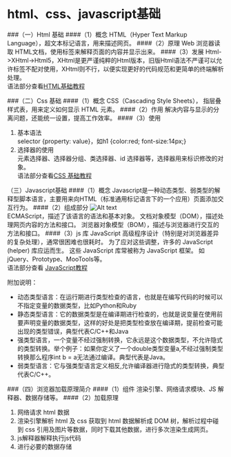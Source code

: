 html、css、javascript基础
===

###（一）Html 基础
####（1）概念
HTML（Hyper Text Markup Language），超文本标记语言，用来描述网页。
####（2）原理
Web 浏览器读取 HTML文档，使用标签来解释页面的内容并显示出来。
####（3）发展
Html->XHtml->Html5，XHtml是更严谨纯粹的Html版本，旧版Html语法不严谨可以允许标签不配对使用，XHtml则不行，以便实现更好的代码规范和更简单的终端解析处理。  
语法部分查看[HTML基础教程](http://www.w3school.com.cn/html/index.asp)

###（二）Css 基础
####（1）概念
CSS（Cascading Style Sheets）， 指层叠样式表，用来定义如何显示 HTML 元素。
####（2）作用
解决内容与显示的分离问题，还能统一设置，提高工作效率。
####（3）使用
1. 基本语法  
selector {property: value}，如h1 {color:red; font-size:14px;}
2. 选择器的使用  
元素选择器、选择器分组、类选择器、id 选择器等，选择器用来标识修改的对象。  
语法部分查看[CSS 基础教程](http://www.w3school.com.cn/css/index.asp)

（三）Javascript基础
####（1）概念
Javascript是一种动态类型、弱类型的解释型脚本语言，主要用来向HTML（标准通用标记语言下的一个应用）页面添加交互行为。
####（2）组成部分
![Alt text](https://github.com/wangpeifeng669/DevelopStudy/blob/master/H5/pic/js%E7%BB%84%E6%88%90%E9%83%A8%E5%88%86.png)  
ECMAScript，描述了该语言的语法和基本对象。
文档对象模型（DOM），描述处理网页内容的方法和接口。
浏览器对象模型（BOM），描述与浏览器进行交互的方法和接口。
####（3）js 库
JavaScript 高级程序设计（特别是对浏览器差异的复杂处理），通常很困难也很耗时。
为了应对这些调整，许多的 JavaScript (helper) 库应运而生。
这些 JavaScript 库常被称为 JavaScript 框架。
如jQuery、Prototype、MooTools等。  
语法部分查看 [JavaScript教程](http://www.w3school.com.cn/js/index.asp)

附加说明：  
* 动态类型语言：在运行期进行类型检查的语言，也就是在编写代码的时候可以不指定变量的数据类型，比如Python和Ruby
* 静态类型语言：它的数据类型是在编译期进行检查的，也就是说变量在使用前要声明变量的数据类型，这样的好处是把类型检查放在编译期，提前检查可能出现的类型错误，典型代表C/C++和Java
* 强类型语言，一个变量不经过强制转换，它永远是这个数据类型，不允许隐式的类型转换。举个例子：如果你定义了一个double类型变量a,不经过强制类型转换那么程序int b = a无法通过编译。典型代表是Java。
* 弱类型语言：它与强类型语言定义相反,允许编译器进行隐式的类型转换，典型代表C/C++。

###（四）浏览器加载原理简介
####（1）组件
渲染引擎、网络请求模块、JS 解释器、数据存储等。
####（2）加载原理
1. 网络请求 html 数据
2. 渲染引擎解析 html 及 css
获取到 html 数据解析成 DOM 树，解析过程中碰到 css 引用及图片等数据，同时下载其他数据，进行多次渲染生成网页。
3. js解释器解释执行js代码
4. 进行必要的数据存储
